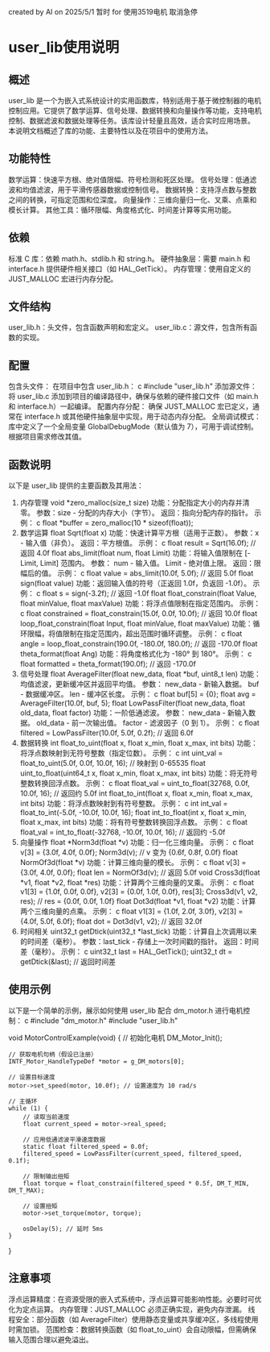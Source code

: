 created by AI on 2025/5/1
暂时 for 使用3519电机 取消急停
# user_lib使用说明
## 概述
user_lib 是一个为嵌入式系统设计的实用函数库，特别适用于基于微控制器的电机控制应用。它提供了数学运算、信号处理、数据转换和向量操作等功能，支持电机控制、数据滤波和数据处理等任务。该库设计轻量且高效，适合实时应用场景。
本说明文档概述了库的功能、主要特性以及在项目中的使用方法。
## 功能特性
数学运算：快速平方根、绝对值限幅、符号检测和死区处理。
信号处理：低通滤波和均值滤波，用于平滑传感器数据或控制信号。
数据转换：支持浮点数与整数之间的转换，可指定范围和位深度。
向量操作：三维向量归一化、叉乘、点乘和模长计算。
其他工具：循环限幅、角度格式化、时间差计算等实用功能。
## 依赖
标准 C 库：依赖 math.h、stdlib.h 和 string.h。
硬件抽象层：需要 main.h 和 interface.h 提供硬件相关接口（如 HAL_GetTick）。
内存管理：使用自定义的 JUST_MALLOC 宏进行内存分配。
## 文件结构
user_lib.h：头文件，包含函数声明和宏定义。
user_lib.c：源文件，包含所有函数的实现。
## 配置
包含头文件：
在项目中包含 user_lib.h：
c
#include "user_lib.h"
添加源文件：
将 user_lib.c 添加到项目的编译路径中，确保与依赖的硬件接口文件（如 main.h 和 interface.h）一起编译。
配置内存分配：
确保 JUST_MALLOC 宏已定义，通常在 interface.h 或其他硬件抽象层中实现，用于动态内存分配。
全局调试模式：
库中定义了一个全局变量 GlobalDebugMode（默认值为 7），可用于调试控制。根据项目需求修改其值。
## 函数说明
以下是 user_lib 提供的主要函数及其用法：
1. 内存管理
void *zero_malloc(size_t size)
功能：分配指定大小的内存并清零。
参数：size - 分配的内存大小（字节）。
返回：指向分配内存的指针。
示例：
c
float *buffer = zero_malloc(10 * sizeof(float));
2. 数学运算
float Sqrt(float x)
功能：快速计算平方根（适用于正数）。
参数：x - 输入值（非负）。
返回：平方根值。
示例：
c
float result = Sqrt(16.0f); // 返回 4.0f
float abs_limit(float num, float Limit)
功能：将输入值限制在 [-Limit, Limit] 范围内。
参数：
num - 输入值。
Limit - 绝对值上限。
返回：限幅后的值。
示例：
c
float value = abs_limit(10.0f, 5.0f); // 返回 5.0f
float sign(float value)
功能：返回输入值的符号（正返回 1.0f，负返回 -1.0f）。
示例：
c
float s = sign(-3.2f); // 返回 -1.0f
float float_constrain(float Value, float minValue, float maxValue)
功能：将浮点值限制在指定范围内。
示例：
c
float constrained = float_constrain(15.0f, 0.0f, 10.0f); // 返回 10.0f
float loop_float_constrain(float Input, float minValue, float maxValue)
功能：循环限幅，将值限制在指定范围内，超出范围时循环调整。
示例：
c
float angle = loop_float_constrain(190.0f, -180.0f, 180.0f); // 返回 -170.0f
float theta_format(float Ang)
功能：将角度格式化为 -180° 到 180°。
示例：
c
float formatted = theta_format(190.0f); // 返回 -170.0f
3. 信号处理
float AverageFilter(float new_data, float *buf, uint8_t len)
功能：均值滤波，更新缓冲区并返回平均值。
参数：
new_data - 新输入数据。
buf - 数据缓冲区。
len - 缓冲区长度。
示例：
c
float buf[5] = {0};
float avg = AverageFilter(10.0f, buf, 5);
float LowPassFilter(float new_data, float old_data, float factor)
功能：一阶低通滤波。
参数：
new_data - 新输入数据。
old_data - 前一次输出值。
factor - 滤波因子（0 到 1）。
示例：
c
float filtered = LowPassFilter(10.0f, 5.0f, 0.2f); // 返回 6.0f
4. 数据转换
int float_to_uint(float x, float x_min, float x_max, int bits)
功能：将浮点数映射到无符号整数（指定位数）。
示例：
c
int uint_val = float_to_uint(5.0f, 0.0f, 10.0f, 16); // 映射到 0-65535
float uint_to_float(uint64_t x, float x_min, float x_max, int bits)
功能：将无符号整数转换回浮点数。
示例：
c
float float_val = uint_to_float(32768, 0.0f, 10.0f, 16); // 返回约 5.0f
int float_to_int(float x, float x_min, float x_max, int bits)
功能：将浮点数映射到有符号整数。
示例：
c
int int_val = float_to_int(-5.0f, -10.0f, 10.0f, 16);
float int_to_float(int x, float x_min, float x_max, int bits)
功能：将有符号整数转换回浮点数。
示例：
c
float float_val = int_to_float(-32768, -10.0f, 10.0f, 16); // 返回约 -5.0f
5. 向量操作
float *Norm3d(float *v)
功能：归一化三维向量。
示例：
c
float v[3] = {3.0f, 4.0f, 0.0f};
Norm3d(v); // v 变为 {0.6f, 0.8f, 0.0f}
float NormOf3d(float *v)
功能：计算三维向量的模长。
示例：
c
float v[3] = {3.0f, 4.0f, 0.0f};
float len = NormOf3d(v); // 返回 5.0f
void Cross3d(float *v1, float *v2, float *res)
功能：计算两个三维向量的叉乘。
示例：
c
float v1[3] = {1.0f, 0.0f, 0.0f}, v2[3] = {0.0f, 1.0f, 0.0f}, res[3];
Cross3d(v1, v2, res); // res = {0.0f, 0.0f, 1.0f}
float Dot3d(float *v1, float *v2)
功能：计算两个三维向量的点乘。
示例：
c
float v1[3] = {1.0f, 2.0f, 3.0f}, v2[3] = {4.0f, 5.0f, 6.0f};
float dot = Dot3d(v1, v2); // 返回 32.0f
6. 时间相关
uint32_t getDtick(uint32_t *last_tick)
功能：计算自上次调用以来的时间差（毫秒）。
参数：last_tick - 存储上一次时间戳的指针。
返回：时间差（毫秒）。
示例：
c
uint32_t last = HAL_GetTick();
uint32_t dt = getDtick(&last); // 返回时间差
## 使用示例
以下是一个简单的示例，展示如何使用 user_lib 配合 dm_motor.h 进行电机控制：
c
#include "dm_motor.h"
#include "user_lib.h"

void MotorControlExample(void) {
    // 初始化电机
    DM_Motor_Init();

    // 获取电机句柄（假设已注册）
    INTF_Motor_HandleTypeDef *motor = g_DM_motors[0];

    // 设置目标速度
    motor->set_speed(motor, 10.0f); // 设置速度为 10 rad/s

    // 主循环
    while (1) {
        // 读取当前速度
        float current_speed = motor->real_speed;

        // 应用低通滤波平滑速度数据
        static float filtered_speed = 0.0f;
        filtered_speed = LowPassFilter(current_speed, filtered_speed, 0.1f);

        // 限制输出扭矩
        float torque = float_constrain(filtered_speed * 0.5f, DM_T_MIN, DM_T_MAX);

        // 设置扭矩
        motor->set_torque(motor, torque);

        osDelay(5); // 延时 5ms
    }
}
## 注意事项
浮点运算精度：在资源受限的嵌入式系统中，浮点运算可能影响性能。必要时可优化为定点运算。
内存管理：JUST_MALLOC 必须正确实现，避免内存泄漏。
线程安全：部分函数（如 AverageFilter）使用静态变量或共享缓冲区，多线程使用时需加锁。
范围检查：数据转换函数（如 float_to_uint）会自动限幅，但需确保输入范围合理以避免溢出。
